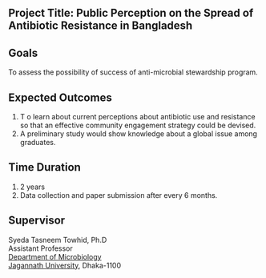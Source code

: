 
## Project Title: Public Perception on the Spread of Antibiotic Resistance in Bangladesh

## Goals
To assess the possibility of success of anti-microbial stewardship program.

## Expected Outcomes
1. T o learn about current perceptions about antibiotic use and resistance so that an effective
community engagement strategy could be devised.
2. A preliminary study would show knowledge about a global issue among graduates.

## Time Duration
1. 2 years 
2. Data collection and paper submission after every 6 months.

## Supervisor
Syeda Tasneem Towhid, Ph.D <br>
Assistant Professor<br>
[Department of Microbiology](https://jnu.ac.bd/dept/portal/web/microbiology) <br>
[Jagannath University](https://jnu.ac.bd/), Dhaka-1100
